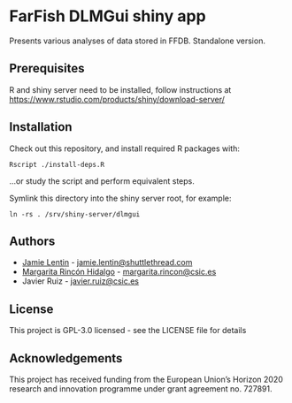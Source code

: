 # FarFish DLMGui shiny app

Presents various analyses of data stored in FFDB. Standalone version.

## Prerequisites

R and shiny server need to be installed, follow instructions at https://www.rstudio.com/products/shiny/download-server/

## Installation

Check out this repository, and install required R packages with:

    Rscript ./install-deps.R

...or study the script and perform equivalent steps.

Symlink this directory into the shiny server root, for example:

    ln -rs . /srv/shiny-server/dlmgui

## Authors

* [Jamie Lentin](https://github.com/lentinj) - jamie.lentin@shuttlethread.com
* [Margarita Rincón Hidalgo](https://github.com/mmrinconh) - margarita.rincon@csic.es
* Javier Ruiz - javier.ruiz@csic.es

## License

This project is GPL-3.0 licensed - see the LICENSE file for details

## Acknowledgements

This project has received funding from the European Union’s Horizon 2020 research and innovation programme under grant agreement no. 727891.
